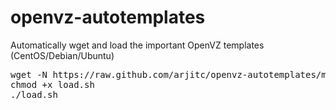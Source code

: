 openvz-autotemplates
====================

Automatically wget and load the important OpenVZ templates (CentOS/Debian/Ubuntu)

<pre>
wget -N https://raw.github.com/arjitc/openvz-autotemplates/master/load.sh --no-check-certificate
chmod +x load.sh
./load.sh
</pre>
